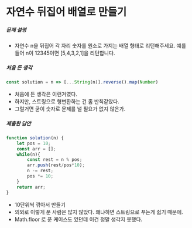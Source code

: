 # 자연수 뒤집어 배열로 만들기



##### 문제 설명

- 자연수 n을 뒤집어 각 자리 숫자를 원소로 가지는 배열 형태로 리턴해주세요. 예를들어 n이 12345이면 [5,4,3,2,1]을 리턴합니다.



##### 처음 든 생각

```javascript
const solution = n => [...String(n)].reverse().map(Number)
```

- 처음에 든 생각은 이런거였다. 
- 하지만, 스트링으로 형변환하는 건 좀 반칙같았다.
- 그럴거면 굳이 숫자로 문제를 낼 필요가 없지 않은가.



##### 제출한 답안

```javascript
function solution(n) {    
    let pos = 10;
    const arr = [];
    while(n){
        const rest = n % pos;
        arr.push(rest/pos*10); 
        n -= rest;
        pos *= 10;
    }
    return arr;
}
```

- 10단위씩 깎아서 만들기
- 의외로 이렇게 푼 사람은 많지 않았다. 왜냐하면 스트링으로 푸는게 쉽기 때문에.
- Math.floor 로 푼 케이스도 있던데 이건 정말 생각지 못했다.